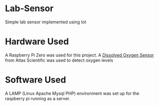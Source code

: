 # Lab-Sensor
Simple lab sensor implemented using Iot

# Hardware Used

A Raspberry Pi Zero was used for this project. A [Dissolved Oxygen Sensor](https://www.atlas-scientific.com/product_pages/kits/do_kit.html) from Atlas Scientific was used to detect oxygen levels

# Software Used

A LAMP (Linux Apache Mysql PHP) environment was set up for the raspberry pi running as a server.
